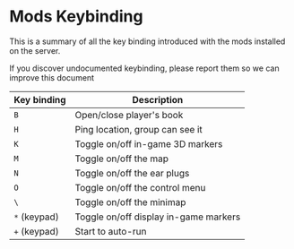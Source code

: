 # Mods Keybinding

This is a summary of all the key binding introduced with the mods installed on the server. 

If you discover undocumented keybinding, please report them so we can improve this document

| Key binding | Description |
|-------------|-------------|
| `B`         | Open/close player's book |
| `H`         | Ping location, group can see it |
| `K`         | Toggle on/off in-game 3D markers |
| `M`         | Toggle on/off the map |
| `N`         | Toggle on/off the ear plugs |
| `O`         | Toggle on/off the control menu |
| `\`         | Toggle on/off the minimap |
| `*` (keypad)| Toggle on/off display in-game markers |
| `+` (keypad)| Start to auto-run |
